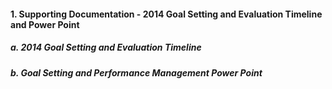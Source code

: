 #### 1. Supporting Documentation - 2014 Goal Setting and Evaluation Timeline and Power Point

##### a. 2014 Goal Setting and Evaluation Timeline

##### b. Goal Setting and Performance Management Power Point
